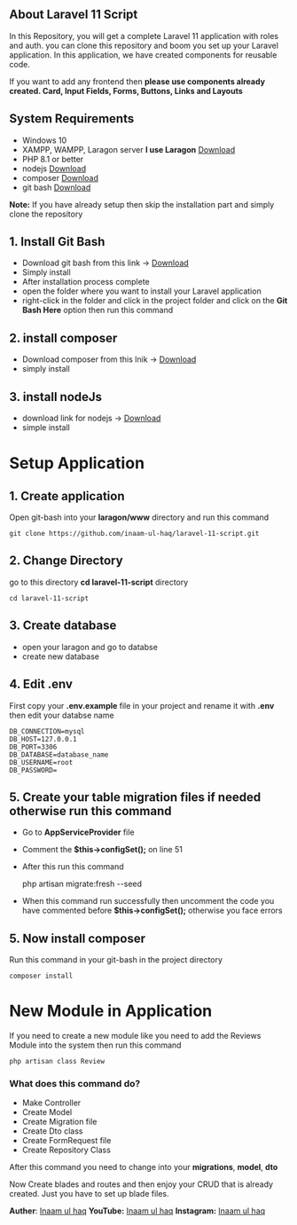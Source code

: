 ## About Laravel 11 Script

In this Repository, you will get a complete Laravel 11 application with roles and auth. you can clone this repository and boom you set up your Laravel application. In this application, we have created components for reusable code.

If you want to add any frontend then **please use components already created. Card, Input Fields, Forms, Buttons, Links and Layouts** 

## System Requirements

* Windows 10
* XAMPP, WAMPP, Laragon server **I use Laragon** [Download](https://laragon.org/download/)
* PHP 8.1 or better
* nodejs [Download](https://nodejs.org/en/download/)
* composer [Download](https://getcomposer.org/Composer-Setup.exe)
* git bash [Download](https://git-scm.com/downloads)

**Note:** If you have already setup then skip the installation part and simply clone the repository

## 1. Install Git Bash

* Download git bash from this link -> [Download](https://git-scm.com/downloads)
* Simply install
* After installation process complete
* open the folder where you want to install your Laravel application
* right-click in the folder and click in the project folder and click on the **Git Bash Here** option then run this command

## 2. install composer

* Download composer from this lnik -> [Download](https://getcomposer.org/Composer-Setup.exe)
* simply install

## 3. install nodeJs

* download link for nodejs -> [Download](https://nodejs.org/en/download/)
* simple install

# Setup Application

## 1. Create application

Open git-bash into your **laragon/www** directory and run this command

    git clone https://github.com/inaam-ul-haq/laravel-11-script.git

## 2. Change Directory

go to this directory **cd laravel-11-script** directory

    cd laravel-11-script
    
## 3. Create database

* open your laragon and go to databse
* create new database

## 4. Edit .env
First copy your **.env.example** file in your project and rename it with **.env** then edit your databse name

    DB_CONNECTION=mysql
    DB_HOST=127.0.0.1
    DB_PORT=3306
    DB_DATABASE=database_name
    DB_USERNAME=root
    DB_PASSWORD=

## 5. Create your table migration files if needed otherwise run this command

* Go to **AppServiceProvider** file
* Comment the **$this->configSet();** on line 51
* After this run this command

    php artisan migrate:fresh --seed

* When this command run successfully then uncomment the code you have commented before **$this->configSet();** otherwise you face errors

## 5. Now install composer

Run this command in your git-bash in the project directory

    composer install

# New Module in Application

If you need to create a new module like you need to add the Reviews Module into the system then run this command

    php artisan class Review

### What does this command do?

* Make Controller
* Create Model
* Create Migration file
* Create Dto class
* Create FormRequest file
* Create Repository Class

After this command you need to change into your **migrations**, **model**, **dto**

Now Create blades and routes and then enjoy your CRUD that is already created. Just you have to set up blade files.

**Auther**: [Inaam ul haq](https://github.com/Inaam-ul-haq)
**YouTube:** [Inaam ul haq](https://www.youtube.com/c/techzhub)
**Instagram:** [Inaam ul haq](https://www.instagram.com/inaamul_hak)
